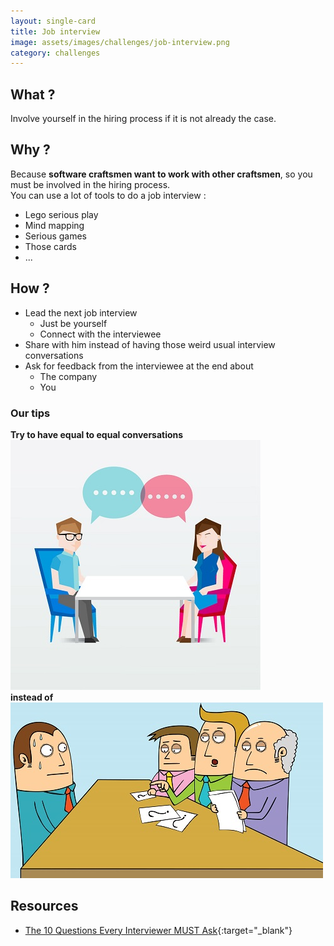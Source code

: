 ```yaml
---
layout: single-card
title: Job interview
image: assets/images/challenges/job-interview.png
category: challenges
---
```



## What ?
Involve yourself in the hiring process if it is not already the case.

## Why ?
Because **software craftsmen want to work with other craftsmen**, so you must be involved in the hiring process.  
You can use a lot of tools to do a job interview :
* Lego serious play
* Mind mapping
* Serious games
* Those cards  
* ...

## How ?
* Lead the next job interview
    * Just be yourself
    * Connect with the interviewee
* Share with him instead of having those weird usual interview conversations
* Ask for feedback from the interviewee at the end about
    * The company
    * You

### Our tips
**Try to have equal to equal conversations**  
![Job interview](assets/images/job-interview2.jpg)  
**instead of**  
![Usual interview](assets/images/job-interview1.jpg)

## Resources
* [The 10 Questions Every Interviewer MUST Ask](https://www.scienceofpeople.com/10-questions-every-interviewer-must-ask/){:target="_blank"}
